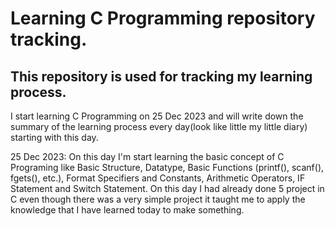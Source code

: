 # Learning C Programming repository tracking.
## This repository is used for tracking my learning process.
I start learning C Programming on 25 Dec 2023 and will write down the summary of the learning process every day(look like little my little diary) starting with this day.

25 Dec 2023: On this day I'm start learning the basic concept of C Programing like Basic Structure, Datatype, Basic Functions (printf(), scanf(), fgets(), etc.), Format Specifiers and Constants, Arithmetic Operators, IF Statement and Switch Statement. On this day I had already done 5 project in C even though there was a very simple project it taught me to apply the knowledge that I have learned today to make something.